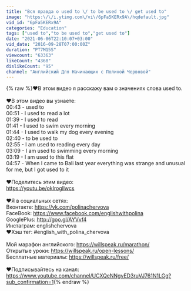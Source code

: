 ```yaml
---
title: "Вся правда о used to \/ to be used to \/ get used to"
image: "https:\/\/i.ytimg.com\/vi\/6pFa5KERx9A\/hqdefault.jpg"
vid_id: "6pFa5KERx9A"
categories: "Education"
tags: ["used to","to be used to","get used to"]
date: "2021-06-06T22:10:07+03:00"
vid_date: "2016-09-28T07:00:00Z"
duration: "PT7M15S"
viewcount: "63363"
likeCount: "4368"
dislikeCount: "95"
channel: "Английский Для Начинающих с Полиной Червовой"
---
```

{% raw %}♥В этом видео я расскажу вам о значениях слова used to.<br /><br />♥В этом видео вы узнаете:<br />00:43 - used to<br />00:51 - I used to read a lot<br />01:39 - I used to read<br />01:41 - I used to swim every morning<br />01:44 - I used to walk my dog every evening<br />02:40 - to be used to<br />02:55 - I am used to reading every day<br />03:09 - I am used to swimming every morning<br />03:19 - I am used to this flat<br />04:57 - When I came to Bali last year everything was strange and unusual for me, but I got used to it<br /><br />♥Поделитесь этим видео:<br /><a rel="nofollow" target="blank" href="https://youtu.be/okIrogllwcs">https://youtu.be/okIrogllwcs</a><br /><br />♥Я в социальных сетях:<br />Вконтакте: <a rel="nofollow" target="blank" href="https://vk.com/polinachervova">https://vk.com/polinachervova</a><br />FaceBook: <a rel="nofollow" target="blank" href="https://www.facebook.com/englishwithpolina">https://www.facebook.com/englishwithpolina</a><br />GooglePlus: <a rel="nofollow" target="blank" href="http://goo.gl/AYVvf4">http://goo.gl/AYVvf4</a><br />Инстаграм: englishchervova<br />♥Хэш тег: #english_with_polina_chervova<br /><br />Мой марафон английского: <a rel="nofollow" target="blank" href="https://willspeak.ru/marathon/">https://willspeak.ru/marathon/</a><br />Открытые уроки: <a rel="nofollow" target="blank" href="https://willspeak.ru/open-lessons/">https://willspeak.ru/open-lessons/</a><br />Бесплатные материалы: <a rel="nofollow" target="blank" href="https://willspeak.ru/free/">https://willspeak.ru/free/</a><br /><br />♥Подписывайтесь на канал: <a rel="nofollow" target="blank" href="https://www.youtube.com/channel/UCXQeNNgvED3ruVJ761N1LGg?sub_confirmation=1">https://www.youtube.com/channel/UCXQeNNgvED3ruVJ761N1LGg?sub_confirmation=1</a>{% endraw %}
